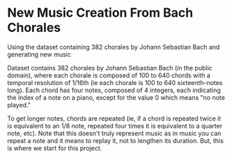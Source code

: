 # New Music Creation From Bach Chorales
Using the dataset containing 382 chorales by Johann Sebastian Bach and generating new music




Dataset contains 382 chorales by Johann Sebastian Bach (in the public domain), where each chorale is composed of 100 to 640 chords with a temporal resolution of 1/16th (ie each chorale is 100 to 640 sixteenth-notes long). Each chord has four notes, composed of 4 integers, each indicating the index of a note on a piano, except for the value 0 which means "no note played."

To get longer notes, chords are repeated (ie, if a chord is repeated twice it is equivalent to an 1/8 note, repeated four times it is equivalent to a quarter note, etc). Note that this doesn't truly represent music as in music you can repeat a note and it means to replay it, not to lengthen its duration. But, this is where we start for this project.
